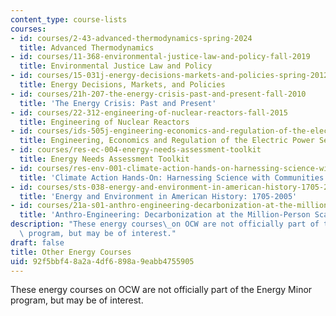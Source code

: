 ```yaml
---
content_type: course-lists
courses:
- id: courses/2-43-advanced-thermodynamics-spring-2024
  title: Advanced Thermodynamics
- id: courses/11-368-environmental-justice-law-and-policy-fall-2019
  title: Environmental Justice Law and Policy
- id: courses/15-031j-energy-decisions-markets-and-policies-spring-2012
  title: Energy Decisions, Markets, and Policies
- id: courses/21h-207-the-energy-crisis-past-and-present-fall-2010
  title: 'The Energy Crisis: Past and Present'
- id: courses/22-312-engineering-of-nuclear-reactors-fall-2015
  title: Engineering of Nuclear Reactors
- id: courses/ids-505j-engineering-economics-and-regulation-of-the-electric-power-sector-spring-2010
  title: Engineering, Economics and Regulation of the Electric Power Sector
- id: courses/res-ec-004-energy-needs-assessment-toolkit
  title: Energy Needs Assessment Toolkit
- id: courses/res-env-001-climate-action-hands-on-harnessing-science-with-communities-to-cut-carbon-january-iap-2017
  title: 'Climate Action Hands-On: Harnessing Science with Communities to Cut Carbon'
- id: courses/sts-038-energy-and-environment-in-american-history-1705-2005-fall-2006
  title: 'Energy and Environment in American History: 1705-2005'
- id: courses/21a-s01-anthro-engineering-decarbonization-at-the-million-person-scale-fall-2023
  title: 'Anthro-Engineering: Decarbonization at the Million-Person Scale'
description: "These energy courses\_on OCW are not officially part of the Energy Minor\
  \ program, but may be of interest."
draft: false
title: Other Energy Courses
uid: 92f5bbf4-8a2a-4df6-898a-9eabb4755905
---
```

These energy courses on OCW are not officially part of the Energy Minor program, but may be of interest.